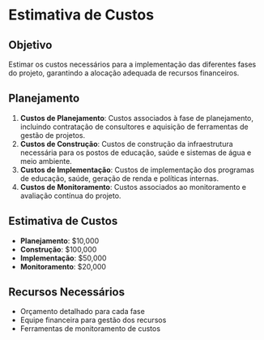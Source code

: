 
# Estimativa de Custos

## Objetivo
Estimar os custos necessários para a implementação das diferentes fases do projeto, garantindo a alocação adequada de recursos financeiros.

## Planejamento
1. **Custos de Planejamento**: Custos associados à fase de planejamento, incluindo contratação de consultores e aquisição de ferramentas de gestão de projetos.
2. **Custos de Construção**: Custos de construção da infraestrutura necessária para os postos de educação, saúde e sistemas de água e meio ambiente.
3. **Custos de Implementação**: Custos de implementação dos programas de educação, saúde, geração de renda e políticas internas.
4. **Custos de Monitoramento**: Custos associados ao monitoramento e avaliação contínua do projeto.

## Estimativa de Custos
- **Planejamento**: $10,000
- **Construção**: $100,000
- **Implementação**: $50,000
- **Monitoramento**: $20,000

## Recursos Necessários
- Orçamento detalhado para cada fase
- Equipe financeira para gestão dos recursos
- Ferramentas de monitoramento de custos
